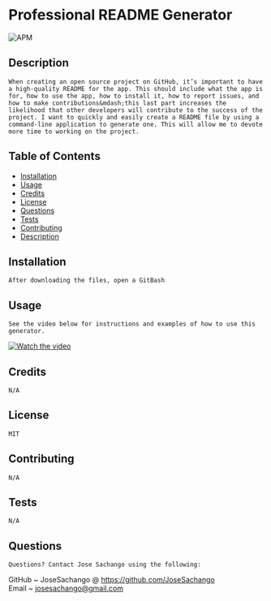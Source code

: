  #  Professional README Generator  
![APM](https://img.shields.io/apm/l/pack)

## Description
    When creating an open source project on GitHub, it’s important to have a high-quality README for the app. This should include what the app is for, how to use the app, how to install it, how to report issues, and how to make contributions&mdash;this last part increases the likelihood that other developers will contribute to the success of the project. I want to quickly and easily create a README file by using a command-line application to generate one. This will allow me to devote more time to working on the project.

## Table of Contents
    
* [Installation](#installation)
* [Usage](#usage)
* [Credits](#credits)
* [License](#license)
* [Questions](#questions)
* [Tests](#tests)
* [Contributing](#contributing)
* [Description](#description)

            

## Installation
    After downloading the files, open a GitBash

## Usage
    See the video below for instructions and examples of how to use this generator.

[![Watch the video](https://i.imgur.com/BJ4I5HB.png)](https://youtu.be/hNv5kD6nDXo)

## Credits
    N/A

## License
    MIT

## Contributing
    N/A

## Tests
    N/A
## Questions
    Questions? Contact Jose Sachango using the following:
GitHub ~ JoseSachango @ https://github.com/JoseSachango       
Email ~ josesachango@gmail.com

    